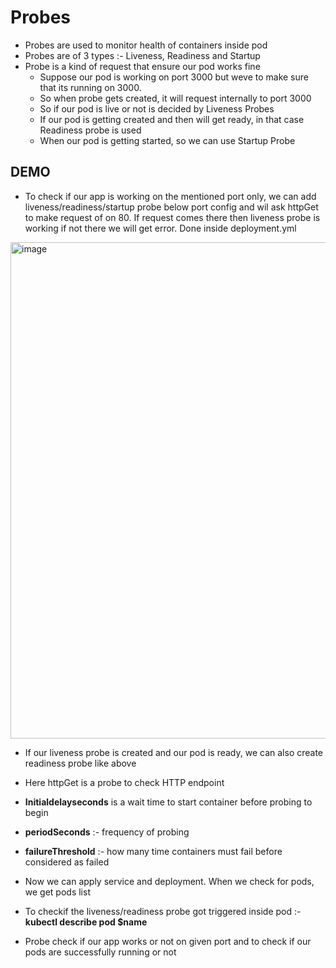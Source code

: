 # Probes

- Probes are used to monitor health of containers inside pod
- Probes are of 3 types :- Liveness, Readiness and Startup
- Probe is a kind of request that ensure our pod works fine
  - Suppose our pod is working on port 3000 but weve to make sure that its running on 3000.
  - So when probe gets created, it will request internally to port 3000
  - So if our pod is live or not is decided by Liveness Probes
  - If our pod is getting created and then will get ready, in that case Readiness probe is used
  - When our pod is getting started, so we can use Startup Probe
 
DEMO
-
- To check if our app is working on the mentioned port only, we can add liveness/readiness/startup probe below port config and wil ask httpGet to make request of on 80. If request comes there then liveness probe is working if not there we will get error. Done inside deployment.yml

<img width="1557" height="794" alt="image" src="https://github.com/user-attachments/assets/561528ce-903d-41d4-90ce-1ec4dba58fee" />

- If our liveness probe is created and our pod is ready, we can also create readiness probe like above

- Here httpGet is a probe to check HTTP endpoint
- **Initialdelayseconds** is a wait time to start container before probing to begin
- **periodSeconds** :- frequency of probing
- **failureThreshold** :- how many time containers must fail before considered as failed
- Now we can apply service and deployment. When we check for pods, we get pods list
- To checkif the liveness/readiness probe got triggered inside pod :- **kubectl describe pod $name**

- Probe check if our app works or not on given port and to check if our pods are successfully running or not
